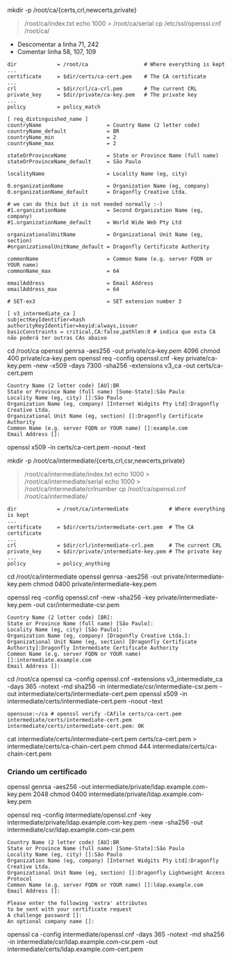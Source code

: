 mkdir -p /root/ca/{certs,crl,newcerts,private}
> /root/ca/index.txt
echo 1000 > /root/ca/serial
cp /etc/ssl/openssl.cnf /root/ca/

 - Descomentar a linha 71, 242
 - Comentar linha 58, 107, 109

```
dir             = /root/ca                  # Where everything is kept
...
certificate     = $dir/certs/ca-cert.pem    # The CA certificate
...
crl             = $dir/crl/ca-crl.pem       # The current CRL
private_key     = $dir/private/ca-key.pem   # The private key
...
policy          = policy_match

[ req_distinguished_name ]
countryName                     = Country Name (2 letter code)
countryName_default             = BR
countryName_min                 = 2
countryName_max                 = 2

stateOrProvinceName             = State or Province Name (full name)
stateOrProvinceName_default     = São Paulo

localityName                    = Locality Name (eg, city)

0.organizationName              = Organization Name (eg, company)
0.organizationName_default      = Dragonfly Creative Ltda.

# we can do this but it is not needed normally :-)
#1.organizationName             = Second Organization Name (eg, company)
#1.organizationName_default     = World Wide Web Pty Ltd

organizationalUnitName          = Organizational Unit Name (eg, section)
#organizationalUnitName_default = Dragonfly Certificate Authority

commonName                      = Common Name (e.g. server FQDN or YOUR name)
commonName_max                  = 64

emailAddress                    = Email Address
emailAddress_max                = 64

# SET-ex3                       = SET extension number 3
```

```
[ v3_intermediate_ca ]
subjectKeyIdentifier=hash
authorityKeyIdentifier=keyid:always,issuer
basicConstraints = critical,CA:false,pathlen:0 # indica que esta CA não poderá ter outras CAs abaixo
```

cd /root/ca
openssl genrsa -aes256 -out private/ca-key.pem 4096
chmod 400 private/ca-key.pem
openssl req -config openssl.cnf -key private/ca-key.pem -new -x509 -days 7300 -sha256 -extensions v3_ca -out certs/ca-cert.pem

```
Country Name (2 letter code) [AU]:BR
State or Province Name (full name) [Some-State]:São Paulo
Locality Name (eg, city) []:São Paulo
Organization Name (eg, company) [Internet Widgits Pty Ltd]:Dragonfly Creative Ltda.
Organizational Unit Name (eg, section) []:Dragonfly Certificate Authority                                                        
Common Name (e.g. server FQDN or YOUR name) []:example.com
Email Address []:
```

openssl x509 -in certs/ca-cert.pem -noout -text

mkdir -p /root/ca/intermediate/{certs,crl,csr,newcerts,private}
> /root/ca/intermediate/index.txt
echo 1000 > /root/ca/intermediate/serial
echo 1000 > /root/ca/intermediate/crlnumber
cp /root/ca/openssl.cnf /root/ca/intermediate/

```
dir             = /root/ca/intermediate             # Where everything is kept
...
certificate     = $dir/certs/intermediate-cert.pem  # The CA certificate
...
crl             = $dir/crl/intermediate-crl.pem     # The current CRL
private_key     = $dir/private/intermediate-key.pem # The private key
...
policy          = policy_anything
```

cd /root/ca/intermediate
openssl genrsa -aes256 -out private/intermediate-key.pem
chmod 0400 private/intermediate-key.pem

openssl req -config openssl.cnf -new -sha256 -key private/intermediate-key.pem -out csr/intermediate-csr.pem

```
Country Name (2 letter code) [BR]:
State or Province Name (full name) [São Paulo]:
Locality Name (eg, city) [São Paulo]:
Organization Name (eg, company) [Dragonfly Creative Ltda.]:
Organizational Unit Name (eg, section) [Dragonfly Certificate Authority]:Dragonfly Intermediate Certificate Authority                               
Common Name (e.g. server FQDN or YOUR name) []:intermediate.example.com
Email Address []:
```

cd /root/ca
openssl ca -config openssl.cnf -extensions v3_intermediate_ca -days 365 -notext -md sha256 -in intermediate/csr/intermediate-csr.pem -out intermediate/certs/intermediate-cert.pem
openssl x509 -in intermediate/certs/intermediate-cert.pem -noout -text

```
opensuse:~/ca # openssl verify -CAfile certs/ca-cert.pem intermediate/certs/intermediate-cert.pem
intermediate/certs/intermediate-cert.pem: OK
```

cat intermediate/certs/intermediate-cert.pem certs/ca-cert.pem > intermediate/certs/ca-chain-cert.pem
chmod 444 intermediate/certs/ca-chain-cert.pem

### Criando um certificado

openssl genrsa -aes256 -out intermediate/private/ldap.example.com-key.pem 2048
chmod 0400 intermediate/private/ldap.example.com-key.pem

openssl req -config intermediate/openssl.cnf -key intermediate/private/ldap.example.com-key.pem -new -sha256 -out intermediate/csr/ldap.example.com-csr.pem

```
Country Name (2 letter code) [AU]:BR
State or Province Name (full name) [Some-State]:São Paulo
Locality Name (eg, city) []:São Paulo
Organization Name (eg, company) [Internet Widgits Pty Ltd]:Dragonfly Creative Ltda.
Organizational Unit Name (eg, section) []:Dragonfly Lightweight Access Protocol
Common Name (e.g. server FQDN or YOUR name) []:ldap.example.com
Email Address []:

Please enter the following 'extra' attributes
to be sent with your certificate request
A challenge password []:
An optional company name []:
```

openssl ca -config intermediate/openssl.cnf -days 365 -notext -md sha256 -in intermediate/csr/ldap.example.com-csr.pem -out intermediate/certs/ldap.example.com-cert.pem
